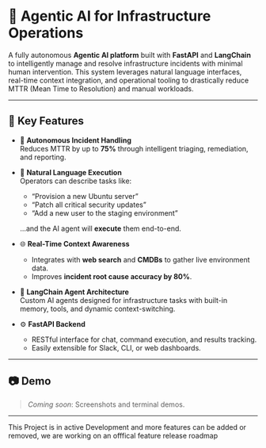 # 🔧 Agentic AI for Infrastructure Operations

A fully autonomous **Agentic AI platform** built with **FastAPI** and **LangChain** to intelligently manage and resolve infrastructure incidents with minimal human intervention. This system leverages natural language interfaces, real-time context integration, and operational tooling to drastically reduce MTTR (Mean Time to Resolution) and manual workloads.

---

## 🚀 Key Features

- 🤖 **Autonomous Incident Handling**  
  Reduces MTTR by up to **75%** through intelligent triaging, remediation, and reporting.

- 💬 **Natural Language Execution**  
  Operators can describe tasks like:
  - “Provision a new Ubuntu server”
  - “Patch all critical security updates”
  - “Add a new user to the staging environment”

  ...and the AI agent will **execute** them end-to-end.

- 🌐 **Real-Time Context Awareness**  
  - Integrates with **web search** and **CMDBs** to gather live environment data.
  - Improves **incident root cause accuracy by 80%**.

- 🧠 **LangChain Agent Architecture**  
  Custom AI agents designed for infrastructure tasks with built-in memory, tools, and dynamic context-switching.

- ⚙️ **FastAPI Backend**  
  - RESTful interface for chat, command execution, and results tracking.
  - Easily extensible for Slack, CLI, or web dashboards.

---

## 📷 Demo

> _Coming soon_: Screenshots and terminal demos.

---
This Project is in active Development and more features can be added or removed, we are working on an offfical feature release roadmap 
